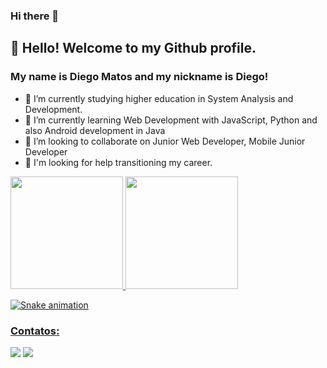 ### Hi there 👋


## 👋 Hello! Welcome to my Github profile.
### My name is Diego Matos and my nickname is Diego!



- 🔭 I’m currently studying higher education in System Analysis and Development.
- 🌱 I’m currently learning Web Development with JavaScript, Python and also Android development in Java
- 👯 I’m looking to collaborate on Junior Web Developer, Mobile Junior Developer
- 🤔 I'm looking for help transitioning my career.


<div>
<a href="https://github.com/seu-usuário-aqui">
<img height="180em" src="https://github-readme-stats.vercel.app/api/top-langs/?username=dypadias&layout=compact&langs_count=7&theme=dracula"/>
<img height="180em" src="https://github-readme-stats.vercel.app/api?username=dypadias&show_icons=true&theme=dracula&include_all_commits=true&count_private=true"/>
</div>

![Snake animation](https://github.com/seu-usuário-aqui/seu-usuário-aqui/blob/output/github-contribution-grid-snake.svg) 
  
### Contatos:

<div>
<a href = "mailto:dpadias24@gmail.com"><img src="https://img.shields.io/badge/Gmail-D14836?style=for-the-badge&logo=gmail&logoColor=white" target="_blank"></a>
<a href="https://www.linkedin.com/in/in/diego-de-matos-ab152518a/" target="_blank"><img src="https://img.shields.io/badge/-LinkedIn-%230077B5?style=for-the-badge&logo=linkedin&logoColor=white" target="_blank"></a>   
</div>



